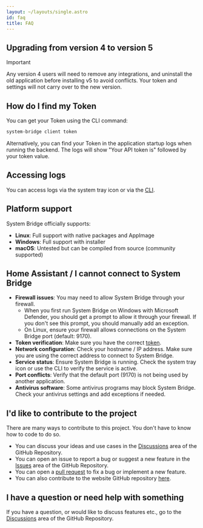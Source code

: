 ```yaml
---
layout: ~/layouts/single.astro
id: faq
title: FAQ
---
```


## Upgrading from version 4 to version 5

> [!IMPORTANT]
> Any version 4 users will need to remove any integrations, and uninstall the old application before installing v5 to avoid conflicts. Your token and settings will not carry over to the new version.

## How do I find my Token

You can get your Token using the CLI command:

```bash
system-bridge client token
```

Alternatively, you can find your Token in the application startup logs when running the backend. The logs will show "Your API token is" followed by your token value.

## Accessing logs

You can access logs via the system tray icon or via the [CLI](/docs/cli).

## Platform support

System Bridge officially supports:

- **Linux**: Full support with native packages and AppImage
- **Windows**: Full support with installer
- **macOS**: Untested but can be compiled from source (community supported)

## Home Assistant / I cannot connect to System Bridge

- **Firewall issues**: You may need to allow System Bridge through your firewall.
    - When you first run System Bridge on Windows with Microsoft Defender, you should get a prompt to allow it through your firewall. If you don't see this prompt, you should manually add an exception.
    - On Linux, ensure your firewall allows connections on the System Bridge port (default: 9170).
- **Token verification**: Make sure you have the correct [token](#how-do-i-find-my-token).
- **Network configuration**: Check your hostname / IP address. Make sure you are using the correct address to connect to System Bridge.
- **Service status**: Ensure System Bridge is running. Check the system tray icon or use the CLI to verify the service is active.
- **Port conflicts**: Verify that the default port (9170) is not being used by another application.
- **Antivirus software**: Some antivirus programs may block System Bridge. Check your antivirus settings and add exceptions if needed.

## I'd like to contribute to the project

There are many ways to contribute to this project. You don't have to know how to code to do so.

- You can discuss your ideas and use cases in the [Discussions](https://github.com/timmo001/system-bridge/discussions) area of the GitHub Repository.
- You can open an issue to report a bug or suggest a new feature in the [Issues](https://github.com/timmo001/system-bridge/issues) area of the GitHub Repository.
- You can open a [pull request](https://github.com/timmo001/system-bridge/pulls) to fix a bug or implement a new feature.
- You can also contribute to the website GitHub repository [here](https://github.com/timmo001/system-bridge-website).

## I have a question or need help with something

If you have a question, or would like to discuss features etc., go to the [Discussions](https://github.com/timmo001/system-bridge/discussions) area of the GitHub Repository.
